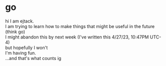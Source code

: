 # go
hi
I am ejtack. <br/>
I am trying to learn how to make things that might be useful in the future (think go) <br/>
I might abandon this by next week (I've written this 4/27/23, 10:47PM UTC-4) <br/>
but hopefully I won't <br/>
I'm having fun. <br/>
...and that's what counts ig <br/>
